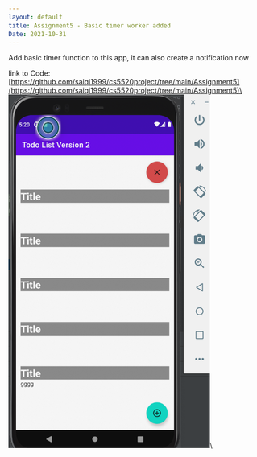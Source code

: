 ```yaml
---
layout: default
title: Assignment5 - Basic timer worker added
Date: 2021-10-31
---
```

Add basic timer function to this app, it can also create a notification now

link to Code:
[https://github.com/saiqi1999/cs5520project/tree/main/Assignment5](https://github.com/saiqi1999/cs5520project/tree/main/Assignment5)\
<img src = https://raw.githubusercontent.com/saiqi1999/cs5520project/gh-pages/images/ScreenShot1.png width="400"/>\
